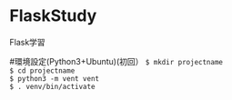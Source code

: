 # FlaskStudy
Flask学習

#環境設定(Python3+Ubuntu)(初回）
`$ mkdir projectname`  
`$ cd projectname`  
`$ python3 -m vent vent`  
`$ . venv/bin/activate`

